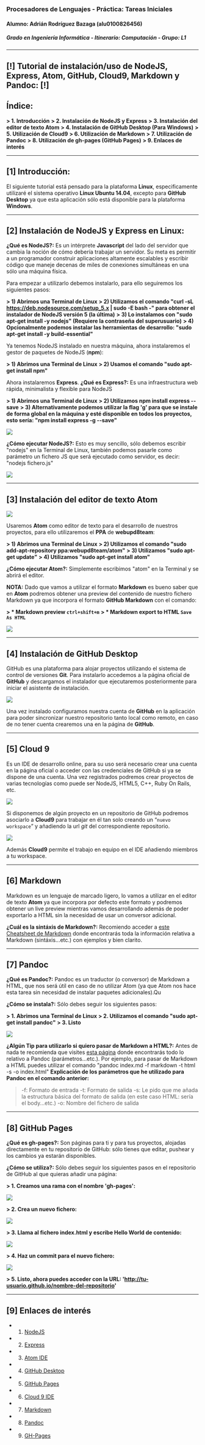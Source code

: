 ### Procesadores de Lenguajes - Práctica: Tareas Iniciales
#### Alumno: Adrián Rodríguez Bazaga (alu0100826456)
##### Grado en Ingeniería Informática - Itinerario: Computación - Grupo: L1

___

[!] Tutorial de instalación/uso de NodeJS, Express, Atom, GitHub, Cloud9, Markdown y Pandoc: [!]
--------------------------------------------------------------------------------

Índice:
----------

**> 1. Introducción**
**> 2. Instalación de NodeJS y Express**
**> 3. Instalación del editor de texto Atom**
**> 4. Instalación de GitHub Desktop (Para Windows)**
**> 5. Utilización de Cloud9**
**> 6. Utilización de Markdown**
**> 7. Utilización de Pandoc**
**> 8. Utilización de gh-pages (GitHub Pages)**
**> 9. Enlaces de interés**

___


## [1] Introducción:

El siguiente tutorial está pensado para la plataforma **Linux**, especificamente utilizaré el sistema operativo **Linux Ubuntu 14.04**, excepto para **GitHub Desktop** ya que esta aplicación sólo está disponible para la plataforma **Windows**.

___


## [2] Instalación de NodeJS y Express en Linux:

**¿Qué es NodeJS?:** Es un intérprete **Javascript** del lado del servidor que cambia la noción de cómo debería trabajar un servidor. Su meta es permitir a un programador construir aplicaciones altamente escalables y escribir código que maneje decenas de miles de conexiones simultáneas en una sólo una máquina física.

Para empezar a utilizarlo debemos instalarlo, para ello seguiremos los siguientes pasos:

**> 1) Abrimos una Terminal de Linux**
**> 2) Utilizamos el comando "curl -sL https://deb.nodesource.com/setup_5.x | sudo -E bash -" para obtener el instalador de NodeJS versión 5 (la última)**
**> 3) Lo instalamos con "sudo apt-get install -y nodejs" (Requiere la contraseña del superusuario)**
**> 4) Opcionalmente podemos instalar las herramientas de desarrollo: "sudo apt-get install -y build-essential"**

Ya tenemos NodeJS instalado en nuestra máquina, ahora instalaremos el gestor de paquetes de NodeJS (**npm**):

**> 1) Abrimos una Terminal de Linux**
**> 2) Usamos el comando "sudo apt-get install npm"**

Ahora instalaremos **Express**.
**¿Qué es Express?:** Es una infraestructura web rápida, minimalista y flexible para NodeJS

**> 1) Abrimos una Terminal de Linux**
**> 2) Utilizamos npm install express --save**
**> 3) Alternativamente podemos utilizar la flag 'g' para que se instale de forma global en la máquina y esté disponible en todos los proyectos, esto sería: "npm install express -g --save"**

![](images/1.png)

**¿Cómo ejecutar NodeJS?:** Esto es muy sencillo, sólo debemos escribir "nodejs" en la Terminal de Linux, también podemos pasarle como parámetro un fichero JS que será ejecutado como servidor, es decir: "nodejs fichero.js"

![](images/2.png)

___


## [3] Instalación del editor de texto Atom

![](images/atom1.png)

Usaremos **Atom** como editor de texto para el desarrollo de nuestros proyectos, para ello utilizaremos el **PPA** de **webupd8team**:

**> 1) Abrimos una Terminal de Linux**
**> 2) Utilizamos el comando "sudo add-apt-repository ppa:webupd8team/atom"**
**> 3) Utilizamos "sudo apt-get update"**
**> 4) Utilizamos "sudo apt-get install atom"**

**¿Cómo ejecutar Atom?:** Simplemente escribimos "atom" en la Terminal y se abrirá el editor.

**NOTA:** Dado que vamos a utilizar el formato **Markdown** es bueno saber que en **Atom** podremos obtener una preview del contenido de nuestro fichero Markdown ya que incorpora el formato **GitHub Markdown** con el comando:

**> * Markdown preview `ctrl+shift+m`**
**> * Markdown export to HTML `Save As HTML`**

![](images/3.png)

___


## [4] Instalación de GitHub Desktop

GitHub es una plataforma para alojar proyectos utilizando el sistema de control de versiones **Git**. Para instalarlo accedemos a la página oficial de **GitHub** y descargamos el instalador que ejecutaremos posteriormente para iniciar el asistente de instalación.

![](images/9.png)

Una vez instalado configuramos nuestra cuenta de **GitHub** en la aplicación para poder sincronizar nuestro repositorio tanto local como remoto, en caso de no tener cuenta crearemos una en la página de **GitHub**.

___


## [5] Cloud 9

Es un IDE de desarrollo online, para su uso será necesario crear una cuenta en la página oficial o acceder con las credenciales de GitHub si ya se dispone de una cuenta. Una vez registrados podremos crear proyectos de varias tecnologías como puede ser NodeJS, HTML5, C++, Ruby On Rails, etc.

![](images/11.png)

Si disponemos de algún proyecto en un repositorio de GitHub podremos asociarlo a **Cloud9** para trabajar en él tan solo creando un “`nuevo workspace`” y añadiendo la url *git* del correspondiente repositorio.

![](images/10.png)

Además **Cloud9** permite el trabajo en equipo en el IDE añadiendo miembros a tu workspace.

___


## [6] Markdown

Markdown es un lenguaje de marcado ligero, lo vamos a utilizar en el editor de texto **Atom** ya que incorpora por defecto este formato y podremos obtener un live preview mientras vamos desarrollando además de poder exportarlo a HTML sin la necesidad de usar un conversor adicional.

**¿Cuál es la sintáxis de Markdown?:** Recomiendo acceder a [este Cheatsheet de Markdown](http://assemble.io/docs/Cheatsheet-Markdown.html) donde encontrarás toda la información relativa a Markdown (sintáxis...etc.) con ejemplos y bien clarito.

___


## [7] Pandoc

**¿Qué es Pandoc?:** Pandoc es un traductor (o conversor) de Markdown a HTML, que nos será útil en caso de no utilizar Atom (ya que Atom nos hace esta tarea sin necesidad de instalar paquetes adicionales).Qu

**¿Cómo se instala?:** Sólo debes seguir los siguientes pasos:

**> 1. Abrimos una Terminal de Linux**
**> 2. Utilizamos el comando "sudo apt-get install pandoc"**
**> 3. Listo**

![](images/4.png)


**¿Algún Tip para utilizarlo si quiero pasar de Markdown a HTML?:** Antes de nada te recomienda que visites [esta página](http://pandoc.org/README.html) donde encontrarás todo lo relativo a Pandoc (parámetros...etc.). Por ejemplo, para pasar de Markdown a HTML puedes utilizar el comando "pandoc index.md -f markdown -t html -s -o index.html"
**Explicación de los parámetros que he utilizado para Pandoc en el comando anterior:**
> -f: Formato de entrada
> -t: Formato de salida
> -s: Le pido que me añada la estructura básica del formato de salida (en este caso HTML: sería el body...etc.)
> -o: Nombre del fichero de salida

___


## [8] GitHub Pages

**¿Qué es gh-pages?:** Son páginas para ti y para tus proyectos, alojadas directamente en tu repositorio de GitHub: sólo tienes que editar, pushear y los cambios ya estarán disponibles.

**¿Cómo se utiliza?:** Sólo debes seguir los siguientes pasos en el repositorio de GitHub al que quieras añadir una página:

**> 1. Creamos una rama con el nombre 'gh-pages':**

![](images/5.png)


**> 2. Crea un nuevo fichero:**

![](images/6.png)


**> 3. Llama al fichero index.html y escribe Hello World de contenido:**

![](images/7.png)


**> 4. Haz un commit para el nuevo fichero:**

![](images/8.png)


**> 5. Listo, ahora puedes acceder con la URL: 'http://tu-usuario.github.io/nombre-del-repositorio'**

___


## [9] Enlaces de interés

* 1. [NodeJS](https://nodejs.org)
* 2. [Express](http://expressjs.com)
* 3. [Atom IDE](https://atom.io)
* 4. [GitHub Desktop](https://desktop.github.com)
* 5. [GitHub Pages](https://pages.github.com/)
* 6. [Cloud 9 IDE](https://c9.io)
* 7. [Markdown](http://daringfireball.net/projects/markdown/)
* 8. [Pandoc](http://pandoc.org/README.html)
* 9. [GH-Pages](https://pages.github.com/)
